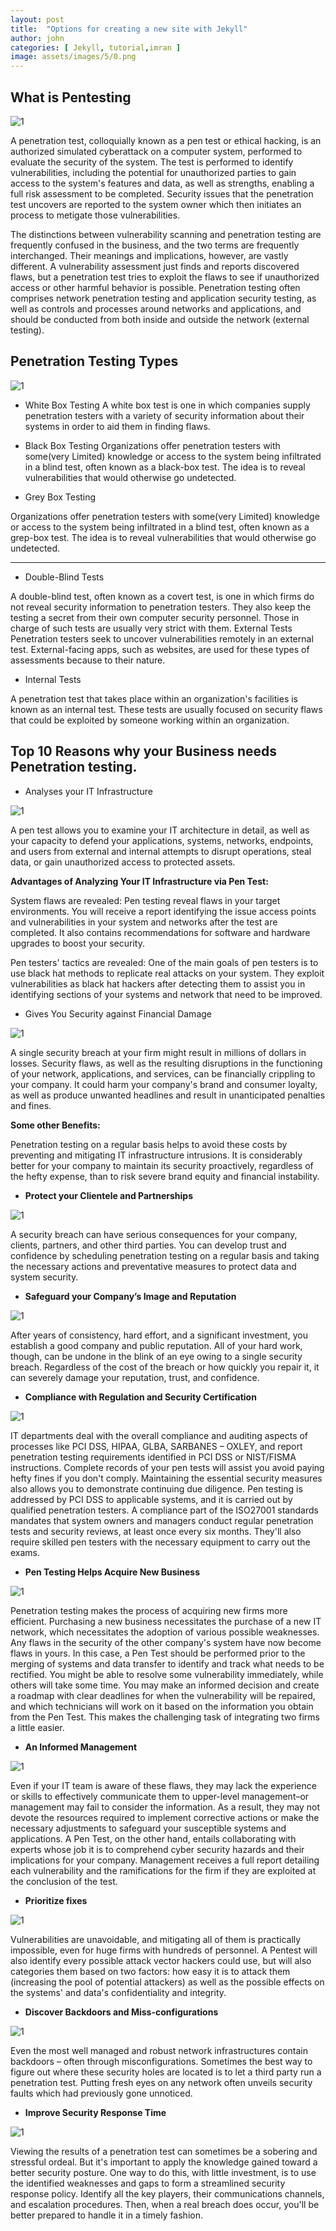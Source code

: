 ```yaml
---
layout: post
title:  "Options for creating a new site with Jekyll"
author: john
categories: [ Jekyll, tutorial,imran ]
image: assets/images/5/0.png
---
```


## What is Pentesting

![1](/blog/assets/images/5/1.png)


A penetration test, colloquially known as a pen test or ethical hacking, is an authorized simulated cyberattack on a computer system, performed to evaluate the security of the system. The test is performed to identify vulnerabilities, including the potential for unauthorized parties to gain access to the system's features and data, as well as strengths, enabling a full risk assessment to be completed. Security issues that the penetration test uncovers are reported to the system owner which then initiates an process to metigate those vulnerabilities.

The distinctions between vulnerability scanning and penetration testing are frequently confused in the business, and the two terms are frequently interchanged. Their meanings and implications, however, are vastly different. A vulnerability assessment just finds and reports discovered flaws, but a penetration test tries to exploit the flaws to see if unauthorized access or other harmful behavior is possible. Penetration testing often comprises network penetration testing and application security testing, as well as controls and processes around networks and applications, and should be conducted from both inside and outside the network (external testing).



## Penetration Testing Types

![1](/blog/assets/images/5/2.png)



- White Box Testing
A white box test is one in which companies supply penetration testers with a variety of security information about their systems in order to aid them in finding flaws.

- Black Box Testing
Organizations offer penetration testers with some(very Limited) knowledge or access to the system being infiltrated in a blind test, often known as a black-box test. The idea is to reveal vulnerabilities that would otherwise go undetected.

- Grey Box Testing

Organizations offer penetration testers with some(very Limited) knowledge or access to the system being infiltrated in a blind test, often known as a grep-box test. The idea is to reveal vulnerabilities that would otherwise go undetected.

---

- Double-Blind Tests

A double-blind test, often known as a covert test, is one in which firms do not reveal security information to penetration testers. They also keep the testing a secret from their own computer security personnel. Those in charge of such tests are usually very strict with them.
External Tests
Penetration testers seek to uncover vulnerabilities remotely in an external test. External-facing apps, such as websites, are used for these types of assessments because to their nature.

- Internal Tests

A penetration test that takes place within an organization's facilities is known as an internal test. These tests are usually focused on security flaws that could be exploited by someone working within an organization.



## Top 10 Reasons why your Business needs Penetration testing.

- Analyses your IT Infrastructure

![1](/blog/assets/images/5/reasons/1.png)


A pen test allows you to examine your IT architecture in detail, as well as your capacity to defend your applications, systems, networks, endpoints, and users from external and internal attempts to disrupt operations, steal data, or gain unauthorized access to protected assets.

__Advantages of Analyzing Your IT Infrastructure via Pen Test:__

System flaws are revealed: Pen testing reveal flaws in your target environments. You will receive a report identifying the issue access points and vulnerabilities in your system and networks after the test are completed. It also contains recommendations for software and hardware upgrades to boost your security.

Pen testers' tactics are revealed: One of the main goals of pen testers is to use black hat methods to replicate real attacks on your system. They exploit vulnerabilities as black hat hackers after detecting them to assist you in identifying sections of your systems and network that need to be improved.


- Gives You Security against Financial Damage

![1](/blog/assets/images/5/reasons/2.png)


A single security breach at your firm might result in millions of dollars in losses. Security flaws, as well as the resulting disruptions in the functioning of your network, applications, and services, can be financially crippling to your company. It could harm your company's brand and consumer loyalty, as well as produce unwanted headlines and result in unanticipated penalties and fines.

__Some other Benefits:__

Penetration testing on a regular basis helps to avoid these costs by preventing and mitigating IT infrastructure intrusions. It is considerably better for your company to maintain its security proactively, regardless of the hefty expense, than to risk severe brand equity and financial instability.


- __Protect your Clientele and Partnerships__

![1](/blog/assets/images/5/reasons/3.png)


A security breach can have serious consequences for your company, clients, partners, and other third parties. You can develop trust and confidence by scheduling penetration testing on a regular basis and taking the necessary actions and preventative measures to protect data and system security.


- __Safeguard your Company’s Image and Reputation__

![1](/blog/assets/images/5/reasons/4.png)


After years of consistency, hard effort, and a significant investment, you establish a good company and public reputation. All of your hard work, though, can be undone in the blink of an eye owing to a single security breach. Regardless of the cost of the breach or how quickly you repair it, it can severely damage your reputation, trust, and confidence.


- __Compliance with Regulation and Security Certification__

![1](/blog/assets/images/5/reasons/5.png)


IT departments deal with the overall compliance and auditing aspects of processes like PCI DSS, HIPAA, GLBA, SARBANES – OXLEY, and report penetration testing requirements identified in PCI DSS or NIST/FISMA instructions. Complete records of your pen tests will assist you avoid paying hefty fines if you don't comply. Maintaining the essential security measures also allows you to demonstrate continuing due diligence.
Pen testing is addressed by PCI DSS to applicable systems, and it is carried out by qualified penetration testers. A compliance part of the ISO27001 standards mandates that system owners and managers conduct regular penetration tests and security reviews, at least once every six months. They'll also require skilled pen testers with the necessary equipment to carry out the exams.

- __Pen Testing Helps Acquire New Business__

![1](/blog/assets/images/5/reasons/6.png)


Penetration testing makes the process of acquiring new firms more efficient. Purchasing a new business necessitates the purchase of a new IT network, which necessitates the adoption of various possible weaknesses. Any flaws in the security of the other company's system have now become flaws in yours.
In this case, a Pen Test should be performed prior to the merging of systems and data transfer to identify and track what needs to be rectified. You might be able to resolve some vulnerability immediately, while others will take some time. You may make an informed decision and create a roadmap with clear deadlines for when the vulnerability will be repaired, and which technicians will work on it based on the information you obtain from the Pen Test. This makes the challenging task of integrating two firms a little easier.



- __An Informed Management__

![1](/blog/assets/images/5/reasons/7.png)


Even if your IT team is aware of these flaws, they may lack the experience or skills to effectively communicate them to upper-level management–or management may fail to consider the information. As a result, they may not devote the resources required to implement corrective actions or make the necessary adjustments to safeguard your susceptible systems and applications.
A Pen Test, on the other hand, entails collaborating with experts whose job it is to comprehend cyber security hazards and their implications for your company. Management receives a full report detailing each vulnerability and the ramifications for the firm if they are exploited at the conclusion of the test.



- __Prioritize fixes__

![1](/blog/assets/images/5/reasons/8.png)


Vulnerabilities are unavoidable, and mitigating all of them is practically impossible, even for huge firms with hundreds of personnel. A Pentest will also identify every possible attack vector hackers could use, but will also categories them based on two factors: how easy it is to attack them (increasing the pool of potential attackers) as well as the possible effects on the systems' and data's confidentiality and integrity.



- __Discover Backdoors and Miss-configurations__

![1](/blog/assets/images/5/reasons/9.png)


Even the most well managed and robust network infrastructures contain backdoors – often through misconfigurations. Sometimes the best way to figure out where these security holes are located is to let a third party run a penetration test. Putting fresh eyes on any network often unveils security faults which had previously gone unnoticed. 



- __Improve Security Response Time__

![1](/blog/assets/images/5/reasons/10.png)


Viewing the results of a penetration test can sometimes be a sobering and stressful ordeal. But it's important to apply the knowledge gained toward a better security posture. One way to do this, with little investment, is to use the identified weaknesses and gaps to form a streamlined security response policy. Identify all the key players, their communications channels, and escalation procedures. Then, when a real breach does occur, you'll be better prepared to handle it in a timely fashion. 
